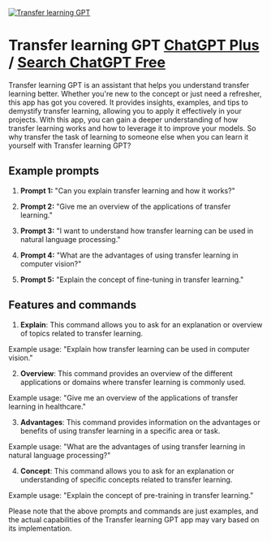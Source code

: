 
[![Transfer learning GPT](https://files.oaiusercontent.com/file-ndv8JLOcg7vZJ9B07mi7QkiV?se=2123-10-20T12%3A18%3A30Z&sp=r&sv=2021-08-06&sr=b&rscc=max-age%3D31536000%2C%20immutable&rscd=attachment%3B%20filename%3Dac5d12a3-8dd9-420b-b0e1-20f4040e1bae.png&sig=5NJjYnJmL0UzwaLjirvSSUhRIpq%2BsMyo9UD0mV8orKQ%3D)](https://chat.openai.com/g/g-eYIaxzqYu-transfer-learning-gpt)

# Transfer learning GPT [ChatGPT Plus](https://chat.openai.com/g/g-eYIaxzqYu-transfer-learning-gpt) / [Search ChatGPT Free](https://gptcall.net/index.html#/?search=Transfer%20learning%20GPT)

Transfer learning GPT is an assistant that helps you understand transfer learning better. Whether you're new to the concept or just need a refresher, this app has got you covered. It provides insights, examples, and tips to demystify transfer learning, allowing you to apply it effectively in your projects. With this app, you can gain a deeper understanding of how transfer learning works and how to leverage it to improve your models. So why transfer the task of learning to someone else when you can learn it yourself with Transfer learning GPT?

## Example prompts

1. **Prompt 1:** "Can you explain transfer learning and how it works?"

2. **Prompt 2:** "Give me an overview of the applications of transfer learning."

3. **Prompt 3:** "I want to understand how transfer learning can be used in natural language processing."

4. **Prompt 4:** "What are the advantages of using transfer learning in computer vision?"

5. **Prompt 5:** "Explain the concept of fine-tuning in transfer learning."

## Features and commands

1. **Explain**: This command allows you to ask for an explanation or overview of topics related to transfer learning.

Example usage: "Explain how transfer learning can be used in computer vision."

2. **Overview**: This command provides an overview of the different applications or domains where transfer learning is commonly used.

Example usage: "Give me an overview of the applications of transfer learning in healthcare."

3. **Advantages**: This command provides information on the advantages or benefits of using transfer learning in a specific area or task.

Example usage: "What are the advantages of using transfer learning in natural language processing?"

4. **Concept**: This command allows you to ask for an explanation or understanding of specific concepts related to transfer learning.

Example usage: "Explain the concept of pre-training in transfer learning."

Please note that the above prompts and commands are just examples, and the actual capabilities of the Transfer learning GPT app may vary based on its implementation.


